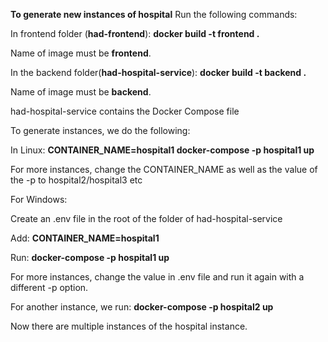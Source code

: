 __To generate new instances of hospital__
Run the following commands:

In frontend folder (__had-frontend__):
__docker build -t frontend .__

Name of image must be __frontend__.

In the backend folder(__had-hospital-service__):
__docker build -t backend .__

Name of image must be __backend__.

had-hospital-service contains the Docker Compose file

To generate instances, we do the following:

In Linux:
__CONTAINER_NAME=hospital1 docker-compose -p hospital1 up__

For more instances, change the CONTAINER_NAME as well as the value of the -p to hospital2/hospital3 etc

For Windows:

Create an .env file in the root of the folder of had-hospital-service

Add:
__CONTAINER_NAME=hospital1__

Run:
__docker-compose -p hospital1 up__

For more instances, change the value in .env file and run it again with a different -p option.

For another instance, we run:
__docker-compose -p hospital2 up__

Now there are multiple instances of the hospital instance.